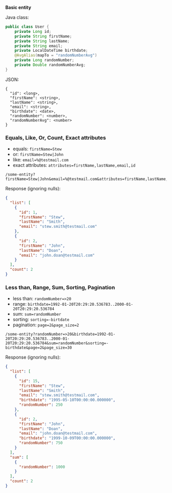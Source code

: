 **Basic entity**

Java class:

```java
public class User {
    private Long id;
    private String firstName;
    private String lastName;
    private String email;
    private LocalDateTime birthdate;
    @AvgAlias(mapTo = "randomNumberAvg")
    private Long randomNumber;
    private Double randomNumberAvg;
}
```

JSON:

```
{
  "id": <long>,
  "firstName": <string>,
  "lastName": <string>,
  "email": <string>,
  "birthdate": <date>,
  "randomNumber": <number>,
  "randomNumberAvg": <number>
}
```

### Equals, Like, Or, Count, Exact attributes

- equals: `firstName=Stew`
- or: `firstName=Stew|John`
- like: `email=%@testmail.com`
- exact attributes: `attributes=firstName,lastName,email,id`

```
/some-entity?firstName=Stew|John&email=%@testmail.com&attributes=firstName,lastName,email,id&count=true
```

Response (ignoring nulls):

```json
{
  "list": [
    {
      "id": 1,
      "firstName": "Stew",
      "lastName": "Smith",
      "email": "stew.smith@testmail.com"
    },
    {
      "id": 2,
      "firstName": "John",
      "lastName": "Doan",
      "email": "john.doan@testmail.com"
    }
  ],
  "count": 2
}
```

### Less than, Range, Sum, Sorting, Pagination

- less than: `randomNumber=>20`
- range: `birthdate=1992-01-20T20:29:20.536783..2000-01-20T20:29:20.536784`
- sum: `sum=randomNumber`
- sorting: `sorting=-birtdate`
- pagination: `page=2&page_size=2`

```
/some-entity?randomNumber=>20&birthdate=1992-01-20T20:29:20.536783..2000-01-20T20:29:20.536784&sum=randomNumber&sorting=-birthdate&page=2&page_size=30
```

Response (ignoring nulls):

```json
{
  "list": [
    {
      "id": 15,
      "firstName": "Stew",
      "lastName": "Smith",
      "email": "stew.smith@testmail.com",
      "birthdate": "1995-05-10T00:00:00.000000",
      "randomNumber": 250
    },
    {
      "id": 2,
      "firstName": "John",
      "lastName": "Doan",
      "email": "john.doan@testmail.com",
      "birthdate": "1999-10-09T00:00:00.000000",
      "randomNumber": 750
    }
  ],
  "sum": [
    {
      "randomNumber": 1000
    }
  ],
  "count": 2
}
```